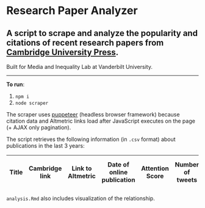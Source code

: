 # Research Paper Analyzer
A script to scrape and analyze the popularity and citations of recent research papers from [Cambridge University Press](https://www.cambridge.org/core/journals/american-political-science-review/most-cited).
--
Built for Media and Inequality Lab at Vanderbilt University.

---
**To run**:
1. `npm i`
2. `node scraper`

The scraper uses [puppeteer](https://developers.google.com/web/tools/puppeteer) (headless browser framework) because citation data and Altmetric links load after JavaScript executes on the page (+ AJAX only pagination). 


The script retrieves the following information (in `.csv` format) about publications in the last 3 years:

| Title |	Cambridge link |	Link to Altmetric |	Date of online publication |	Attention Score |	Number of tweets |	Number of users tweeted |	Upper bound of followers | 	Number of citations |
| --- | --- | --- | --- | --- | --- | --- | --- | --- |

`analysis.Rmd` also includes visualization of the relationship. 

